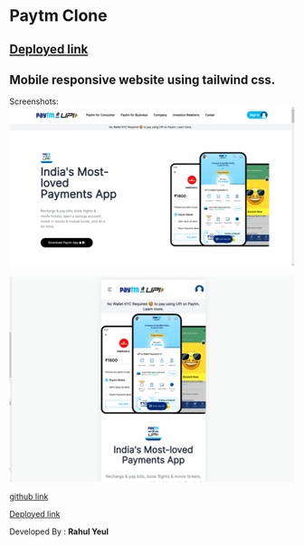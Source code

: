 # Paytm  Clone
## [Deployed link]('rahul-paytm-clone.netlity.app') 

## Mobile responsive website using tailwind css.


Screenshots:
![Desktop SS](./desktop-screenshot.png)


![Mobile SS](./mobile-screenshot.png)

[github link]('https://github.com/rsyeul/paytm-clone.git')

[Deployed link]('rahul-paytm-clone.netlity.app') 

Developed By : **Rahul Yeul**
